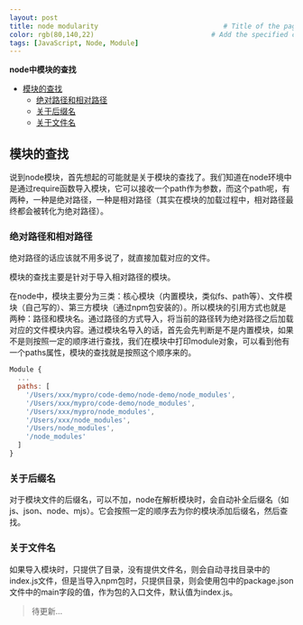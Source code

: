 ```yaml
---
layout: post
title: node modularity                               # Title of the page
color: rgb(80,140,22)                             # Add the specified color as feature image, and change link colors in post
tags: [JavaScript, Node, Module]
---
```


**node中模块的查找**

<!-- START doctoc generated TOC please keep comment here to allow auto update -->
<!-- DON'T EDIT THIS SECTION, INSTEAD RE-RUN doctoc TO UPDATE -->

- [模块的查找](#%E6%A8%A1%E5%9D%97%E7%9A%84%E6%9F%A5%E6%89%BE)
  - [绝对路径和相对路径](#%E7%BB%9D%E5%AF%B9%E8%B7%AF%E5%BE%84%E5%92%8C%E7%9B%B8%E5%AF%B9%E8%B7%AF%E5%BE%84)
  - [关于后缀名](#%E5%85%B3%E4%BA%8E%E5%90%8E%E7%BC%80%E5%90%8D)
  - [关于文件名](#%E5%85%B3%E4%BA%8E%E6%96%87%E4%BB%B6%E5%90%8D)

<!-- END doctoc generated TOC please keep comment here to allow auto update -->

## 模块的查找

说到node模块，首先想起的可能就是关于模块的查找了。我们知道在node环境中是通过require函数导入模块，它可以接收一个path作为参数，而这个path呢，有两种，一种是绝对路径，一种是相对路径（其实在模块的加载过程中，相对路径最终都会被转化为绝对路径）。

### 绝对路径和相对路径

绝对路径的话应该就不用多说了，就直接加载对应的文件。

模块的查找主要是针对于导入相对路径的模块。

在node中，模块主要分为三类：核心模块（内置模块，类似fs、path等）、文件模块（自己写的）、第三方模块（通过npm包安装的）。所以模块的引用方式也就是两种：路径和模块名。通过路径的方式导入，将当前的路径转为绝对路径之后加载对应的文件模块内容。通过模块名导入的话，首先会先判断是不是内置模块，如果不是则按照一定的顺序进行查找，我们在模块中打印module对象，可以看到他有一个paths属性，模块的查找就是按照这个顺序来的。

```js
Module {
  ...
  paths: [
    '/Users/xxx/mypro/code-demo/node-demo/node_modules',
    '/Users/xxx/mypro/code-demo/node_modules',
    '/Users/xxx/mypro/node_modules',
    '/Users/xxx/node_modules',
    '/Users/node_modules',
    '/node_modules'
  ]
}
```

### 关于后缀名

对于模块文件的后缀名，可以不加，node在解析模块时，会自动补全后缀名（如js、json、node、mjs）。它会按照一定的顺序去为你的模块添加后缀名，然后查找。

### 关于文件名

如果导入模块时，只提供了目录，没有提供文件名，则会自动寻找目录中的index.js文件，但是当导入npm包时，只提供目录，则会使用包中的package.json文件中的main字段的值，作为包的入口文件，默认值为index.js。

> 待更新...


